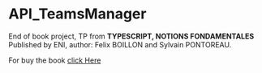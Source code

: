 # API_TeamsManager

End of book project, TP from **TYPESCRIPT, NOTIONS FONDAMENTALES** Published by ENI, author: Felix BOILLON and Sylvain PONTOREAU.

For buy the book [click Here](https://www.editions-eni.fr/livre/typescript-notions-fondamentales-9782409021701)
